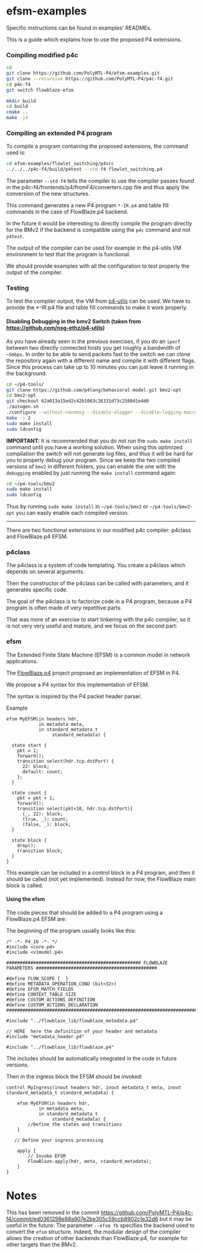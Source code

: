 # efsm-examples

Specific instructions can be found in examples' READMEs.

This is a guide which explains how to use the proposed P4 extensions.

### Compiling modified p4c

```bash
cd
git clone https://github.com/PolyMTL-P4/efsm-examples.git
git clone --recursive https://github.com/PolyMTL-P4/p4c-f4.git
cd p4c-f4
git switch flowblaze-efsm

mkdir build
cd build
cmake ..
make -j4
```

### Compiling an extended P4 program

To compile a program containing the proposed extensions, the command used is:

```bash
cd efsm-examples/flowlet_switching/p4src
../../../p4c-f4/build/p4test --std f4 flowlet_switching.p4
```

The parameter `--std f4` tells the compiler to use the compiler passes found in the p4c-f4/frontends/p4/fromF4/converters.cpp file and thus apply the conversion of the new structures.

This command generates a new P4 program `*-IR.p4` and table fill commands in the case of FlowBlaze.p4 backend.

In the future it would be interesting to directly compile the program directly for the BMv2 if the backend is compatible using the `p4c` command and not `p4test`.

The output of the compiler can be used for example in the p4-utils VM environment to test that the program is functional.

We should provide examples with all the configuration to test properly the output of the compiler.

### Testing

To test the compiler output, the VM from [p4-utils](https://github.com/nsg-ethz/p4-utils) can be used. We have to provide the *-IR.p4 file and table fill commands to make it work properly.

#### Disabling Debugging in the bmv2 Switch (taken from https://github.com/nsg-ethz/p4-utils)
As you have already seen in the previous exercises, if you do an `iperf`
between two directly connected hosts you get roughly a bandwidth of `~5mbps`.
In order to be able to send packets fast to the switch we can clone the
repository again with a different name and compile it with different flags.
Since this process can take up to 10 minutes you can just leave it running in
the background.
```bash
cd ~/p4-tools/
git clone https://github.com/p4lang/behavioral-model.git bmv2-opt
cd bmv2-opt
git checkout 62a013a15ed2c42b1063c26331d73c2560d1e4d0
./autogen.sh
./configure --without-nanomsg --disable-elogger --disable-logging-macros 'CFLAGS=-g -O2' 'CXXFLAGS=-g -O2'
make -j 2
sudo make install
sudo ldconfig
```
**IMPORTANT:** It is recommended that you do not run the `sudo make install`
command until you have a working solution. When using this optimized compilation
the switch will not generate log files, and thus it will be hard for you to
properly debug your program. Since we keep the two compiled versions of `bmv2`
in different folders, you can enable the one with the `debugging` enabled by
just running the `make install` command again:
```bash
cd ~/p4-tools/bmv2
sudo make install
sudo ldconfig
```
Thus by running `sudo make install` in `~/p4-tools/bmv2` or `~/p4-tools/bmv2-opt` you can easily enable each compiled version.

---

There are two functional extensions in our modified p4c compiler: p4class and FlowBlaze.p4 EFSM.

### p4class

The p4class is a system of code templating. You create a p4class which depends on several arguments.

Then the constructor of the p4class can be called with parameters, and it generates specific code.

The goal of the p4class is to factorize code in a P4 program, because a P4 program is often made of very repetitive parts.

That was more of an exercise to start tinkering with the p4c compiler, so it is not very very useful and mature, and we focus on the second part:


### efsm

The Extended Finite State Machine (EFSM) is a common model in network applications.

The [FlowBlaze.p4](https://github.com/ANTLab-polimi/flowblaze.p4) project proposed an implementation of EFSM in P4.

We propose a P4 syntax for this implementation of EFSM.

The syntax is inspired by the P4 packet header parser.

Example

```
efsm MyEFSM(in headers hdr,
            in metadata meta,
            in standard_metadata_t
                 standard_metadata) {

  state start {                               
    pkt = 1;                                 
    forward();                              
    transition select(hdr.tcp.dstPort) {     
      22: block;
      default: count;
    };
  }

  state count {
    pkt = pkt + 1;                        
    forward();
    transition select(pkt<10, hdr.tcp.dstPort){ 
      (_, 22): block;
      (true, _): count;
      (false, _): block;
  }

  state block {
    drop();
    transition block;                          
  }
}
```


This example can be included in a control block in a P4 program, and then it should be called (not yet implemented). Instead for now, the FlowBlaze main block is called.


#### Using the efsm


The code pieces that should be added to a P4 program using a FlowBlaze.p4 EFSM are:

The beginning of the program usually looks like this:

```
/* -*- P4_16 -*- */
#include <core.p4>
#include <v1model.p4>

################################################## FLOWBLAZE PARAMETERS #############################################

#define FLOW_SCOPE {  }
#define METADATA_OPERATION_COND (bit<32>)
#define EFSM_MATCH_FIELDS
#define CONTEXT_TABLE_SIZE
#define CUSTOM_ACTIONS_DEFINITION
#define CUSTOM_ACTIONS_DECLARATION
####################################################################################################################

#include "../flowblaze_lib/flowblaze_metadata.p4"

// HERE  here the definition of your header and metadata
#include "metadata_header.p4"

#include "../flowblaze_lib/flowblaze.p4"
```

The includes should be automatically integrated in the code in future versions.

Then in the ingress block the EFSM should be invoked:

```
control MyIngress(inout headers hdr, inout metadata_t meta, inout standard_metadata_t standard_metadata) {

    efsm MyEFSM(in headers hdr,
            in metadata meta,
            in standard_metadata_t
                 standard_metadata) {
        //Define the states and transitions
    }

   // Define your ingress processing

    apply {
        // Invoke EFSM
        FlowBlaze.apply(hdr, meta, standard_metadata);
    }
}
```
# Notes

This has been removed in the commit https://github.com/PolyMTL-P4/p4c-f4/commit/ed0361298e88a907e2be305c59ccb8902c1e32d6 but it may be useful in the future:
The parameter `--efsm fb` specifies the backend used to convert the `efsm` structure. Indeed, the modular design of the compiler allows the creation of other backends than FlowBlaze.p4, for example for other targets than the BMv2. 